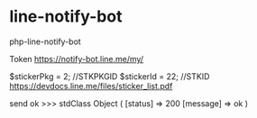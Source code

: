 # line-notify-bot
php-line-notify-bot

Token
https://notify-bot.line.me/my/

$stickerPkg = 2; //STKPKGID
$stickerId = 22; //STKID
https://devdocs.line.me/files/sticker_list.pdf

send ok >>>
stdClass Object ( [status] => 200 [message] => ok )
